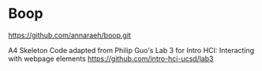 Boop
====
https://github.com/annaraeh/boop.git

A4 Skeleton Code adapted from Philip Guo's Lab 3 for Intro HCI: Interacting with webpage elements https://github.com/intro-hci-ucsd/lab3
